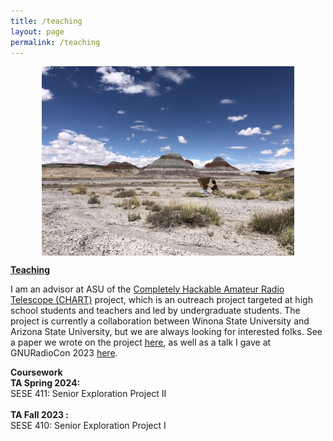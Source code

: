 ```yaml
---
title: /teaching
layout: page
permalink: /teaching
---
```


<p align="center">
<img src="graphics/chart.jpeg" alt="chart" width="80%" align="center">
</p>
  
<p align="center">
  
<b> <u>Teaching</u> </b>

I am an advisor at ASU of the <a href="astrochart.github.io">Completely Hackable Amateur Radio Telescope (CHART)</a> project, which is an outreach project targeted at high school students and teachers and led by undergraduate students. The project is currently a collaboration between Winona State University and Arizona State University, but we are always looking for interested folks. See a paper we wrote on the project <a href="https://iopscience.iop.org/article/10.1088/1361-6552/ad0542">here</a>, as well as a talk I gave at GNURadioCon 2023 <a href="https://www.youtube.com/watch?v=LzkIl8sTvRY">here</a>. 

<b> Coursework </b>
<br>
<b>TA Spring 2024:</b> <br>
SESE 411: Senior Exploration Project II
<br/><br/>
<b>TA Fall 2023 :</b>
<br>
SESE 410: Senior Exploration Project I



